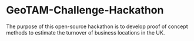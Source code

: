# GeoTAM-Challenge-Hackathon
The purpose of this open-source hackathon is to develop proof of concept methods to estimate the turnover of business locations in the UK.
